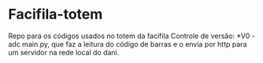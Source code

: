 # Facifila-totem
Repo para os códigos usados no totem da facifila
Controle de versão:
*V0 - adc main.py, que faz a leitura do código de barras e o envia por http para um servidor na rede local do dani.
